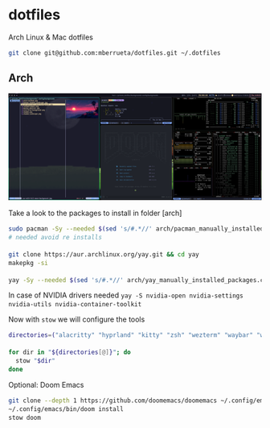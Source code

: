 # dotfiles

Arch Linux & Mac dotfiles

 ``` sh
 git clone git@github.com:mberrueta/dotfiles.git ~/.dotfiles
 ```
 
## Arch

![hyprland](assets/arch.png)

Take a look to the packages to install in folder [arch]

``` sh
sudo pacman -Sy --needed $(sed 's/#.*//' arch/pacman_manually_installed_packages.config | xargs)
# needed avoid re installs

git clone https://aur.archlinux.org/yay.git && cd yay
makepkg -si

yay -Sy --needed $(sed 's/#.*//' arch/yay_manually_installed_packages.config | xargs)
```

In case of NVIDIA drivers needed 
`yay -S nvidia-open nvidia-settings nvidia-utils nvidia-container-toolkit `

Now with `stow` we will configure the tools

``` sh
directories=("alacritty" "hyprland" "kitty" "zsh" "wezterm" "waybar" "wofi" "starship")

for dir in "${directories[@]}"; do
  stow "$dir"
done
```

Optional: Doom Emacs

``` sh
git clone --depth 1 https://github.com/doomemacs/doomemacs ~/.config/emacs
~/.config/emacs/bin/doom install
stow doom
```
